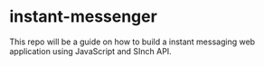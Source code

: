 # instant-messenger
This repo will be a guide on how to build a instant messaging web application using JavaScript and SInch API.

